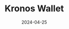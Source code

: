 ---
title: Kronos Wallet
appId: kronoswallet
authors:
- danny
released: 2020-11-07
discontinued: 
updated: 2021-07-12
version: 2.0.4-Beta
provider: 
providerWebsite: 
website: 
repository: https://github.com/metaspartan/kronos
issue: 
icon: kronoswallet.png
bugbounty: 
meta: obsolete
verdict: wip
date: 2024-04-25
reviewArchive:
twitter: KronosWallet
social:
features:
---